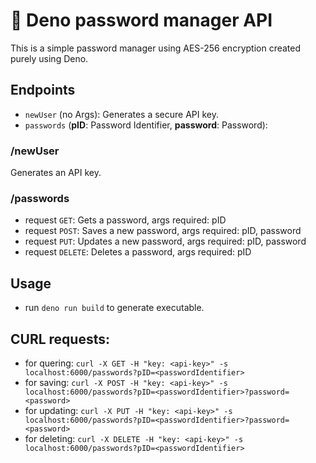 # 🦕 Deno password manager API

This is a simple password manager using AES-256 encryption created purely using Deno.

## Endpoints
- `newUser` (no Args): Generates a secure API key.
- `passwords` (**pID**: Password Identifier, **password**: Password):

### /newUser
Generates an API key.

### /passwords
- request `GET`: Gets a password, args required: pID
- request `POST`: Saves a new password, args required: pID, password
- request `PUT`: Updates a new password, args required: pID, password
- request `DELETE`: Deletes a password, args required: pID

## Usage
- run `deno run build` to generate executable.

## CURL requests:
- for quering: `curl -X GET -H "key: <api-key>" -s localhost:6000/passwords?pID=<passwordIdentifier>`
- for saving: `curl -X POST -H "key: <api-key>" -s localhost:6000/passwords?pID=<passwordIdentifier>?password=<password>`
- for updating: `curl -X PUT -H "key: <api-key>" -s localhost:6000/passwords?pID=<passwordIdentifier>?password=<password>`
- for deleting: `curl -X DELETE -H "key: <api-key>" -s localhost:6000/passwords?pID=<passwordIdentifier>`
